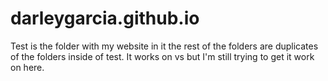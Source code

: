 # darleygarcia.github.io
Test is the folder with my website in it the rest of the folders are duplicates of the folders inside of test. It works on vs but I'm still trying to get it work on here.

